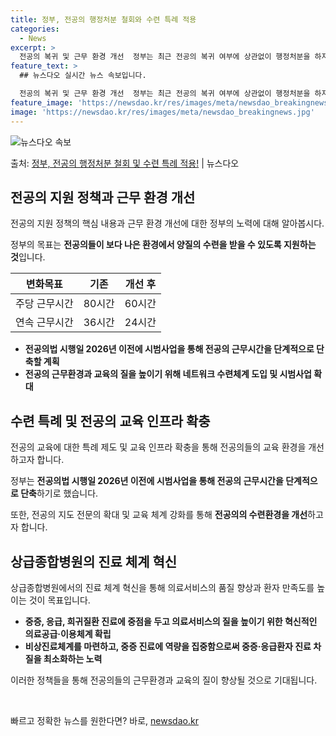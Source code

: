 ```yaml
---
title: 정부, 전공의 행정처분 철회와 수련 특례 적용
categories:
  - News
excerpt: >
  전공의 복귀 및 근무 환경 개선  정부는 최근 전공의 복귀 여부에 상관없이 행정처분을 하지 않기로 결정하였고…
feature_text: >
  ## 뉴스다오 실시간 뉴스 속보입니다.

  전공의 복귀 및 근무 환경 개선  정부는 최근 전공의 복귀 여부에 상관없이 행정처분을 하지 않기로 결정하였고…
feature_image: 'https://newsdao.kr/res/images/meta/newsdao_breakingnews.jpg'
image: 'https://newsdao.kr/res/images/meta/newsdao_breakingnews.jpg'
---
```


![뉴스다오 속보](https://newsdao.kr/res/images/meta/newsdao_breakingnews.jpg)

<p>출처: <a href="https://newsdao.kr/4675" rel="dofollow">정부, 전공의 행정처분 철회 및 수련 특례 적용!</a> | 뉴스다오</p>

<h2 data-ke-size="size26">전공의 지원 정책과 근무 환경 개선</h2>
전공의 지원 정책의 핵심 내용과 근무 환경 개선에 대한 정부의 노력에 대해 알아봅시다.

<p data-ke-size="size16">정부의 목표는 <b>전공의들이 보다 나은 환경에서 양질의 수련을 받을 수 있도록 지원하는 것</b>입니다.</p>

<table>
  <thead>
    <tr>
      <th scope="col">변화목표</th>
      <th scope="col">기존</th>
      <th scope="col">개선 후</th>
    </tr>
  </thead>
  <tbody>
    <tr>
      <td>주당 근무시간</td>
      <td>80시간</td>
      <td>60시간</td>
    </tr>
    <tr>
      <td>연속 근무시간</td>
      <td>36시간</td>
      <td>24시간</td>
    </tr>
  </tbody>
</table>

<ul>
  <li><b>전공의법 시행일 2026년 이전에 시범사업을 통해 전공의 근무시간을 단계적으로 단축할 계획</b></li>
  <li><b>전공의 근무환경과 교육의 질을 높이기 위해 네트워크 수련체계 도입 및 시범사업 확대</b></li>
</ul>

<h2 data-ke-size="size26">수련 특례 및 전공의 교육 인프라 확충</h2>
전공의 교육에 대한 특례 제도 및 교육 인프라 확충을 통해 전공의들의 교육 환경을 개선하고자 합니다.

<p data-ke-size="size16">정부는 <b>전공의법 시행일 2026년 이전에 시범사업을 통해 전공의 근무시간을 단계적으로 단축</b>하기로 했습니다.</p>

<p data-ke-size="size16">또한, 전공의 지도 전문의 확대 및 교육 체계 강화를 통해 <b>전공의의 수련환경을 개선</b>하고자 합니다.</p>

<h2 data-ke-size="size26">상급종합병원의 진료 체계 혁신</h2>
상급종합병원에서의 진료 체계 혁신을 통해 의료서비스의 품질 향상과 환자 만족도를 높이는 것이 목표입니다.

<ul>
  <li><b>중증, 응급, 희귀질환 진료에 중점을 두고 의료서비스의 질을 높이기 위한 혁신적인 의료공급·이용체계 확립</b></li>
  <li><b>비상진료체계를 마련하고, 중증 진료에 역량을 집중함으로써 중증·응급환자 진료 차질을 최소화하는 노력</b></li>
</ul>

이러한 정책들을 통해 전공의들의 근무환경과 교육의 질이 향상될 것으로 기대됩니다.

<p data-ke-size="size16">&nbsp;</p> 

빠르고 정확한 뉴스를 원한다면? 바로, <a href="https://newsdao.kr" rel="dofollow">newsdao.kr</a>


